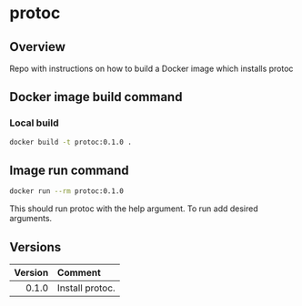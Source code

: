 # protoc

## Overview
Repo with instructions on how to build a Docker image which installs protoc

## Docker image build command

### Local build
```Bash
docker build -t protoc:0.1.0 .
```

## Image run command
```Bash
docker run --rm protoc:0.1.0
```
This should run protoc with the help argument. To run add desired arguments.

## Versions

| Version | Comment|
| ---:|:---|
| 0.1.0 | Install protoc. |
